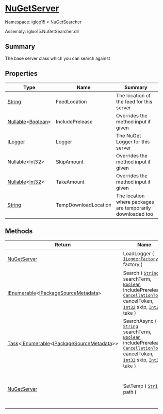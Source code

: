 # [NuGetServer](./NuGetServer.md)

Namespace: [igloo15]() > [NuGetSearcher](./README.md)

Assembly: igloo15.NuGetSearcher.dll

## Summary
The base server class which you can search against

## Properties

| Type | Name | Summary | 
| --- | --- | --- | 
| [String](https://docs.microsoft.com/en-us/dotnet/api/System.String) | FeedLocation | The location of the feed for this server | 
| [Nullable](https://docs.microsoft.com/en-us/dotnet/api/System.Nullable-1)\<[Boolean](https://docs.microsoft.com/en-us/dotnet/api/System.Boolean)> | IncludePrelease | Overrides the method input if given | 
| [ILogger](./NuGetServer.md) | Logger | The NuGet Logger for this server | 
| [Nullable](https://docs.microsoft.com/en-us/dotnet/api/System.Nullable-1)\<[Int32](https://docs.microsoft.com/en-us/dotnet/api/System.Int32)> | SkipAmount | Overrides the method input if given | 
| [Nullable](https://docs.microsoft.com/en-us/dotnet/api/System.Nullable-1)\<[Int32](https://docs.microsoft.com/en-us/dotnet/api/System.Int32)> | TakeAmount | Overrides the method input if given | 
| [String](https://docs.microsoft.com/en-us/dotnet/api/System.String) | TempDownloadLocation | The location where packages are temporarily downloaded too | 


## Methods

| Return | Name | Summary | 
| --- | --- | --- | 
| [NuGetServer](./NuGetServer.md) | LoadLogger ( [`ILoggerFactory`](./NuGetServer.md) factory ) | Load a LoggerFactory for the server | 
| [IEnumerable](https://docs.microsoft.com/en-us/dotnet/api/System.Collections.Generic.IEnumerable-1)\<[IPackageSourceMetadata](./IPackageSourceMetadata.md)> | Search ( [`String`](https://docs.microsoft.com/en-us/dotnet/api/System.String) searchTerm, [`Boolean`](https://docs.microsoft.com/en-us/dotnet/api/System.Boolean) includePrerelease, [`CancellationToken`](https://docs.microsoft.com/en-us/dotnet/api/System.Threading.CancellationToken) cancelToken, [`Int32`](https://docs.microsoft.com/en-us/dotnet/api/System.Int32) skip, [`Int32`](https://docs.microsoft.com/en-us/dotnet/api/System.Int32) take ) | The search term used to search the server synchronously | 
| [Task](https://docs.microsoft.com/en-us/dotnet/api/System.Threading.Tasks.Task-1)\<[IEnumerable](https://docs.microsoft.com/en-us/dotnet/api/System.Collections.Generic.IEnumerable-1)\<[IPackageSourceMetadata](./IPackageSourceMetadata.md)>> | SearchAsync ( [`String`](https://docs.microsoft.com/en-us/dotnet/api/System.String) searchTerm, [`Boolean`](https://docs.microsoft.com/en-us/dotnet/api/System.Boolean) includePrerelease, [`CancellationToken`](https://docs.microsoft.com/en-us/dotnet/api/System.Threading.CancellationToken) cancelToken, [`Int32`](https://docs.microsoft.com/en-us/dotnet/api/System.Int32) skip, [`Int32`](https://docs.microsoft.com/en-us/dotnet/api/System.Int32) take ) | Search using search term asyncly | 
| [NuGetServer](./NuGetServer.md) | SetTemp ( [`String`](https://docs.microsoft.com/en-us/dotnet/api/System.String) path ) | Set the temporary location to download packages and extract | 


